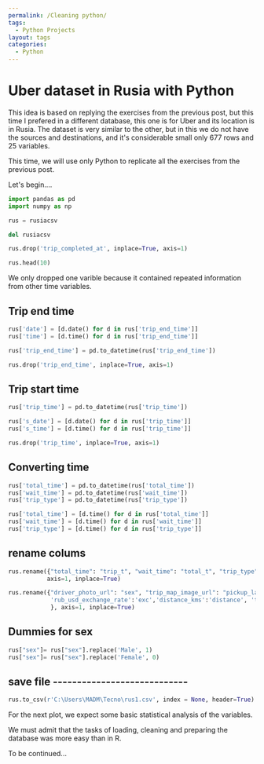 ```yaml
---
permalink: /Cleaning python/
tags: 
  - Python Projects
layout: tags
categories: 
  - Python
---
```


# Uber dataset in Rusia with Python

This idea is based on replying the exercises from the previous post, but this time I prefered in a different database, this one is for Uber 
and its location is in Rusia. The dataset is very similar to the other, but in this we do not have the sources and destinations, and it's 
considerable small only 677 rows and 25 variables.

This time, we will use only Python to replicate all the exercises from the previous post.

Let's begin....

```python
import pandas as pd 
import numpy as np

rus = rusiacsv

del rusiacsv

rus.drop('trip_completed_at', inplace=True, axis=1)

rus.head(10)
```

We only dropped one varible because it contained repeated information from other time variables.


## Trip end time

```python
rus['date'] = [d.date() for d in rus['trip_end_time']]
rus['time'] = [d.time() for d in rus['trip_end_time']]

rus['trip_end_time'] = pd.to_datetime(rus['trip_end_time'])

rus.drop('trip_end_time', inplace=True, axis=1)
```

## Trip start time
```python
rus['trip_time'] = pd.to_datetime(rus['trip_time'])

rus['s_date'] = [d.date() for d in rus['trip_time']]
rus['s_time'] = [d.time() for d in rus['trip_time']]

rus.drop('trip_time', inplace=True, axis=1)
```

## Converting time
```python
rus['total_time'] = pd.to_datetime(rus['total_time'])
rus['wait_time'] = pd.to_datetime(rus['wait_time'])
rus['trip_type'] = pd.to_datetime(rus['trip_type'])

rus['total_time'] = [d.time() for d in rus['total_time']]
rus['wait_time'] = [d.time() for d in rus['wait_time']]
rus['trip_type'] = [d.time() for d in rus['trip_type']]
```

## rename colums
```python
rus.rename({"total_time": "trip_t", "wait_time": "total_t", "trip_type": "wait_t"}, 
           axis=1, inplace=True)

rus.rename({"driver_photo_url": "sex", "trip_map_image_url": "pickup_lat", "country": "city",
            'rub_usd_exchange_rate':'exc','distance_kms':'distance', 'temperature_value':'temperature',
            }, axis=1, inplace=True)
```
## Dummies for sex

```python
rus["sex"]= rus["sex"].replace('Male', 1)
rus["sex"]= rus["sex"].replace('Female', 0)
```


## save file ----------------------------
```python
rus.to_csv(r'C:\Users\MADM\Tecno\rus1.csv', index = None, header=True)
```

For the next plot, we expect some basic statistical analysis of the variables.

We must admit that the tasks of loading, cleaning and preparing the database was more easy than in R.


To be continued... 



